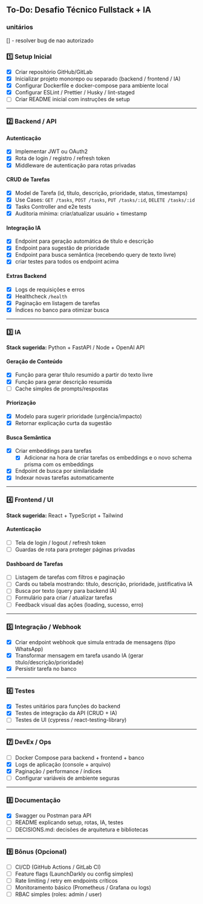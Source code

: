 

## **To-Do: Desafio Técnico Fullstack + IA**
### unitários
 [] - resolver bug de nao autorizado

### **1️⃣ Setup Inicial**

* [X] Criar repositório GitHub/GitLab
* [X] Inicializar projeto monorepo ou separado (backend / frontend / IA)
* [X] Configurar Dockerfile e docker-compose para ambiente local
* [X] Configurar ESLint / Prettier / Husky / lint-staged
* [ ] Criar README inicial com instruções de setup

---

### **2️⃣ Backend / API**

#### Autenticação

* [X] Implementar JWT ou OAuth2
* [X] Rota de login / registro / refresh token
* [X] Middleware de autenticação para rotas privadas

#### CRUD de Tarefas

* [X] Model de Tarefa (id, título, descrição, prioridade, status, timestamps)
* [X] Use Cases: `GET /tasks`, `POST /tasks`, `PUT /tasks/:id`, `DELETE /tasks/:id`
* [X] Tasks Controller and e2e tests
* [X] Auditoria mínima: criar/atualizar usuário + timestamp

#### Integração IA

* [X] Endpoint para geração automática de título e descrição
* [X] Endpoint para sugestão de prioridade
* [X] Endpoint para busca semântica (recebendo query de texto livre)
* [X] criar testes para todos os endpoint acima

#### Extras Backend

* [X] Logs de requisições e erros
* [X] Healthcheck `/health`
* [X] Paginação em listagem de tarefas
* [X] Índices no banco para otimizar busca

---

### **3️⃣ IA**

**Stack sugerida:** Python + FastAPI / Node + OpenAI API

#### Geração de Conteúdo

* [X] Função para gerar título resumido a partir do texto livre
* [X] Função para gerar descrição resumida
* [ ] Cache simples de prompts/respostas

#### Priorização

* [X] Modelo para sugerir prioridade (urgência/impacto)
* [X] Retornar explicação curta da sugestão

#### Busca Semântica

* [X] Criar embeddings para tarefas
  -[X] Adicionar na hora de criar tarefas os embeddings e o novo schema prisma com os embeddings
* [X] Endpoint de busca por similaridade
* [X] Indexar novas tarefas automaticamente

---

### **4️⃣ Frontend / UI**

**Stack sugerida:** React + TypeScript + Tailwind

#### Autenticação

* [ ] Tela de login / logout / refresh token
* [ ] Guardas de rota para proteger páginas privadas

#### Dashboard de Tarefas

* [ ] Listagem de tarefas com filtros e paginação
* [ ] Cards ou tabela mostrando: título, descrição, prioridade, justificativa IA
* [ ] Busca por texto (query para backend IA)
* [ ] Formulário para criar / atualizar tarefas
* [ ] Feedback visual das ações (loading, sucesso, erro)

---

### **5️⃣ Integração / Webhook**

* [X] Criar endpoint webhook que simula entrada de mensagens (tipo WhatsApp)
* [X] Transformar mensagem em tarefa usando IA (gerar título/descrição/prioridade)
* [X] Persistir tarefa no banco

---

### **6️⃣ Testes**

* [X] Testes unitários para funções do backend
* [X] Testes de integração da API (CRUD + IA)
* [ ] Testes de UI (cypress / react-testing-library)

---

### **7️⃣ DevEx / Ops**

* [ ] Docker Compose para backend + frontend + banco
* [X] Logs de aplicação (console + arquivo)
* [X] Paginação / performance / índices
* [ ] Configurar variáveis de ambiente seguras

---

### **8️⃣ Documentação**

* [X] Swagger ou Postman para API
* [ ] README explicando setup, rotas, IA, testes
* [ ] DECISIONS.md: decisões de arquitetura e bibliotecas

---

### **9️⃣ Bônus (Opcional)**

* [ ] CI/CD (GitHub Actions / GitLab CI)
* [ ] Feature flags (LaunchDarkly ou config simples)
* [ ] Rate limiting / retry em endpoints críticos
* [ ] Monitoramento básico (Prometheus / Grafana ou logs)
* [ ] RBAC simples (roles: admin / user)
